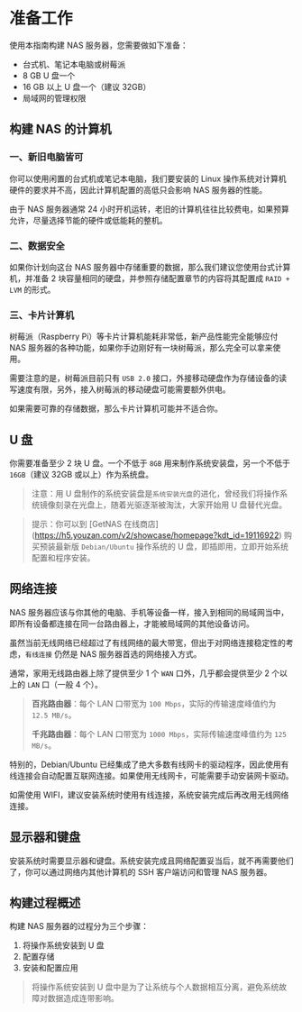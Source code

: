 # 准备工作

使用本指南构建 NAS 服务器，您需要做如下准备：

- 台式机、笔记本电脑或树莓派
- 8 GB U 盘一个
- 16 GB 以上 U 盘一个（建议 32GB）
- 局域网的管理权限

## 构建 NAS 的计算机

### 一、新旧电脑皆可

你可以使用闲置的台式机或笔记本电脑，我们要安装的 Linux 操作系统对计算机硬件的要求并不高，因此计算机配置的高低只会影响 NAS 服务器的性能。

由于 NAS 服务器通常 24 小时开机运转，老旧的计算机往往比较费电，如果预算允许，尽量选择节能的硬件或低能耗的整机。

### 二、数据安全

如果你计划向这台 NAS 服务器中存储重要的数据，那么我们建议您使用台式计算机，并准备 2 块容量相同的硬盘，并参照存储配置章节的内容将其配置成 `RAID + LVM` 的形式。 

### 三、卡片计算机

树莓派（Raspberry Pi）等卡片计算机能耗非常低，新产品性能完全能够应付 NAS 服务器的各种功能，如果你手边刚好有一块树莓派，那么完全可以拿来使用。

需要注意的是，树莓派目前只有 `USB 2.0` 接口，外接移动硬盘作为存储设备的读写速度有限，另外，接入树莓派的移动硬盘可能需要额外供电。

如果需要可靠的存储数据，那么卡片计算机可能并不适合你。

## U 盘

你需要准备至少 2 块 U 盘。一个不低于 `8GB` 用来制作系统安装盘，另一个不低于 `16GB`（建议 32GB 或以上）作为系统盘。

> 注意：用 U 盘制作的系统安装盘是`系统安装光盘`的进化，曾经我们将操作系统镜像刻录在光盘上，随着光驱逐渐被淘汰，大家开始用 U 盘替代光盘。

> 提示：你可以到 [GetNAS 在线商店]
(https://h5.youzan.com/v2/showcase/homepage?kdt_id=19116922) 购买预装最新版 `Debian/Ubuntu` 操作系统的 U 盘，即插即用，立即开始系统配置和程序安装。

## 网络连接

NAS 服务器应该与你其他的电脑、手机等设备一样，接入到相同的局域网当中，即所有设备都连接在同一台路由器上，才能被局域网的其他设备访问。

虽然当前无线网络已经超过了有线网络的最大带宽，但出于对网络连接稳定性的考虑，`有线连接` 仍然是 NAS 服务器首选的网络接入方式。

通常，家用无线路由器上除了提供至少 1 个 `WAN` 口外，几乎都会提供至少 2 个以上的 `LAN` 口（一般 4 个）。

> **百兆路由器**：每个 LAN 口带宽为 `100 Mbps`，实际的传输速度峰值约为 `12.5 MB/s`。
> 
> **千兆路由器**：每个 LAN 口带宽为 `1000 Mbps`，实际传输速度峰值约为 `125 MB/s`。

特别的，Debian/Ubuntu 已经集成了绝大多数有线网卡的驱动程序，因此使用有线连接会自动配置互联网连接。如果使用无线网卡，可能需要手动安装网卡驱动。

如需使用 WIFI，建议安装系统时使用有线连接，系统安装完成后再改用无线网络连接。

## 显示器和键盘

安装系统时需要显示器和键盘。系统安装完成且网络配置妥当后，就不再需要他们了，你可以通过网络内其他计算机的 SSH 客户端访问和管理 NAS 服务器。

## 构建过程概述

构建 NAS 服务器的过程分为三个步骤：

1. 将操作系统安装到 U 盘
2. 配置存储
3. 安装和配置应用

> 将操作系统安装到 U 盘中是为了让系统与个人数据相互分离，避免系统故障对数据造成连带影响。